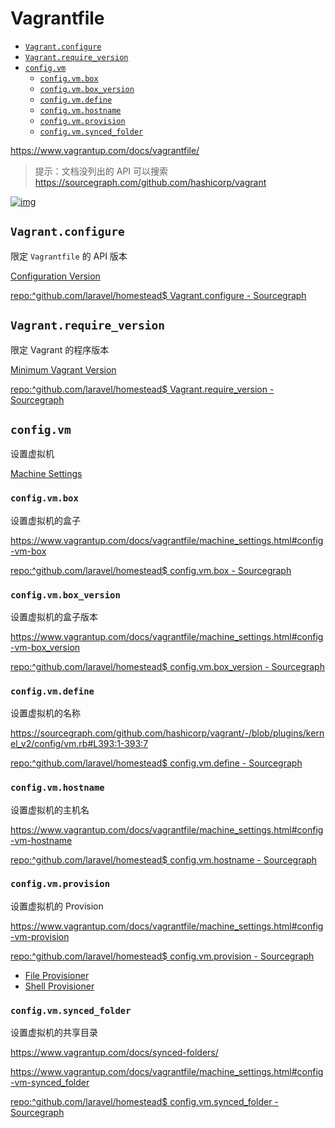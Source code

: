 <!-- #vagrantfile -->
<!-- omit in toc -->
# Vagrantfile

- [`Vagrant.configure`](#vagrantconfigure)
- [`Vagrant.require_version`](#vagrantrequireversion)
- [`config.vm`](#configvm)
  - [`config.vm.box`](#configvmbox)
  - [`config.vm.box_version`](#configvmboxversion)
  - [`config.vm.define`](#configvmdefine)
  - [`config.vm.hostname`](#configvmhostname)
  - [`config.vm.provision`](#configvmprovision)
  - [`config.vm.synced_folder`](#configvmsyncedfolder)

<https://www.vagrantup.com/docs/vagrantfile/>

> 提示：文档没列出的 API 可以搜索 <https://sourcegraph.com/github.com/hashicorp/vagrant>

[![img](https://gitee.com/mrhuangyuhui/images/raw/master/vagrant/vagrant-sourcegraph-1.png)](https://sourcegraph.com/github.com/hashicorp/vagrant)

## `Vagrant.configure`

限定 `Vagrantfile` 的 API 版本

[Configuration Version](https://www.vagrantup.com/docs/vagrantfile/version.html)

[repo:^github\.com/laravel/homestead$ Vagrant.configure - Sourcegraph](https://sourcegraph.com/search?q=repo:%5Egithub%5C.com/laravel/homestead%24+Vagrant.configure&patternType=structural)

## `Vagrant.require_version`

限定 Vagrant 的程序版本

[Minimum Vagrant Version](https://www.vagrantup.com/docs/vagrantfile/vagrant_version.html)

[repo:^github\.com/laravel/homestead$ Vagrant.require_version - Sourcegraph](https://sourcegraph.com/search?q=repo:%5Egithub%5C.com/laravel/homestead%24+Vagrant.require_version&patternType=structural)

## `config.vm`

设置虚拟机

[Machine Settings](https://www.vagrantup.com/docs/vagrantfile/machine_settings.html)

### `config.vm.box`

设置虚拟机的盒子

<https://www.vagrantup.com/docs/vagrantfile/machine_settings.html#config-vm-box>

[repo:^github\.com/laravel/homestead$ config.vm.box - Sourcegraph](https://sourcegraph.com/search?q=repo:%5Egithub%5C.com/laravel/homestead%24+config.vm.box&patternType=structural)

### `config.vm.box_version`

设置虚拟机的盒子版本

<https://www.vagrantup.com/docs/vagrantfile/machine_settings.html#config-vm-box_version>

[repo:^github\.com/laravel/homestead$ config.vm.box_version - Sourcegraph](https://sourcegraph.com/search?q=repo:%5Egithub%5C.com/laravel/homestead%24+config.vm.box_version&patternType=structural)

### `config.vm.define`

设置虚拟机的名称

<https://sourcegraph.com/github.com/hashicorp/vagrant/-/blob/plugins/kernel_v2/config/vm.rb#L393:1-393:7>

[repo:^github\.com/laravel/homestead$ config.vm.define - Sourcegraph](https://sourcegraph.com/search?q=repo:%5Egithub%5C.com/laravel/homestead%24+config.vm.define&patternType=structural)

### `config.vm.hostname`

设置虚拟机的主机名

<https://www.vagrantup.com/docs/vagrantfile/machine_settings.html#config-vm-hostname>

[repo:^github\.com/laravel/homestead$ config.vm.hostname - Sourcegraph](https://sourcegraph.com/search?q=repo:%5Egithub%5C.com/laravel/homestead%24+config.vm.hostname&patternType=structural)

### `config.vm.provision`

设置虚拟机的 Provision

<https://www.vagrantup.com/docs/vagrantfile/machine_settings.html#config-vm-provision>

[repo:^github\.com/laravel/homestead$ config.vm.provision - Sourcegraph](https://sourcegraph.com/search?q=repo:%5Egithub%5C.com/laravel/homestead%24+config.vm.provision&patternType=structural)

- [File Provisioner](https://www.vagrantup.com/docs/provisioning/file.html)
- [Shell Provisioner](https://www.vagrantup.com/docs/provisioning/shell.html)

### `config.vm.synced_folder`

设置虚拟机的共享目录

<https://www.vagrantup.com/docs/synced-folders/>

<https://www.vagrantup.com/docs/vagrantfile/machine_settings.html#config-vm-synced_folder>

[repo:^github\.com/laravel/homestead$ config.vm.synced_folder - Sourcegraph](https://sourcegraph.com/search?q=repo:%5Egithub%5C.com/laravel/homestead%24+config.vm.synced_folder&patternType=structural)

